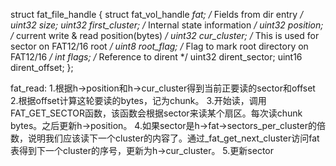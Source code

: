 
struct fat_file_handle {
  struct fat_vol_handle *fat;
  /* Fields from dir entry */
  uint32 size;
  uint32 first_cluster;
  /* Internal state information */
  uint32 position;    /* current write & read position(bytes) */
  uint32 cur_cluster; /* This is used for sector on FAT12/16 root */
  uint8 root_flag;    /* Flag to mark root directory on FAT12/16 */
  int flags;
  /* Reference to dirent */
  uint32 dirent_sector;
  uint16 dirent_offset;
};

fat_read:
1.根据h->position和h->cur_cluster得到当前正要读的sector和offset
2.根据offset计算这轮要读的bytes，记为chunk。
3.开始读，调用FAT_GET_SECTOR函数，该函数会根据sector来读某个扇区。每次读chunk bytes。之后更新h->position。
4.如果sector是h->fat->sectors_per_cluster的倍数，说明我们应该读下一个cluster的内容了。通过_fat_get_next_cluster访问fat表得到下一个cluster的序号，更新为h->cur_cluster。
5.更新sector
